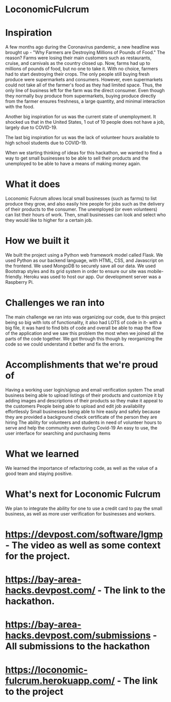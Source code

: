 # LoconomicFulcrum

# Inspiration
A few months ago during the Coronavirus pandemic, a new headline was brought up - "Why Farmers are Destroying Millions of Pounds of Food." The reason? Farms were losing their main customers such as restaurants, cruise, and carnivals as the country closed up. Now, farms had up to millions of pounds of food, but no one to take it. With no choice, farmers had to start destroying their crops. The only people still buying fresh produce were supermarkets and consumers. However, even supermarkets could not take all of the farmer's food as they had limited space. Thus, the only line of business left for the farm was the direct consumer. Even though they normally buy produce from supermarkets, buying produce directly from the farmer ensures freshness, a large quantity, and minimal interaction with the food.

Another big inspiration for us was the current state of unemployment. It shocked us that in the United States, 1 out of 10 people does not have a job, largely due to COVID-19.

The last big inspiration for us was the lack of volunteer hours available to high school students due to COVID-19.

When we starting thinking of ideas for this hackathon, we wanted to find a way to get small businesses to be able to sell their products and the unemployed to be able to have a means of making money again.

# What it does
Loconomic Fulcrum allows local small businesses (such as farms) to list produce they grow, and also easily hire people for jobs such as the delivery of their products to the consumer. The unemployed (or even volunteers) can list their hours of work. Then, small businesses can look and select who they would like to higher for a certain job.

# How we built it
We built the project using a Python web framework model called Flask. We used Python as our backend language, with HTML, CSS, and Javascript on the frontend. We used MongoDB to securely save all our data. We used Bootstrap styles and its grid system in order to ensure our site was mobile-friendly. Heroku was used to host our app. Our development server was a Raspberry Pi.

# Challenges we ran into
The main challenge we ran into was organizing our code, due to this project being so big with lots of functionality, it also had LOTS of code in it- with a big file, it was hard to find bits of code and overall be able to map the flow of the application and we saw this problem the most when we joined all the parts of the code together. We got through this though by reorganizing the code so we could understand it better and fix the errors.

# Accomplishments that we're proud of
Having a working user login/signup and email verification system
The small business being able to upload listings of their products and customize it by adding images and descriptions of their products so they make it appeal to the customers
People being able to upload and edit job availability effortlessly
Small businesses being able to hire easily and safely because they are provided a background check certificate of the person they are hiring
The ability for volunteers and students in need of volunteer hours to serve and help the community even during Covid-19
An easy to use, the user interface for searching and purchasing items

# What we learned
We learned the importance of refactoring code, as well as the value of a good team and staying positive.

# What's next for Loconomic Fulcrum
We plan to integrate the ability for one to use a credit card to pay the small business, as well as more user verification for businesses and workers.

# https://devpost.com/software/lgmp - The video as well as some context for the project.
# https://bay-area-hacks.devpost.com/ - The link to the hackathon.
# https://bay-area-hacks.devpost.com/submissions - All submissions to the hackathon
# https://loconomic-fulcrum.herokuapp.com/ - The link to the project
